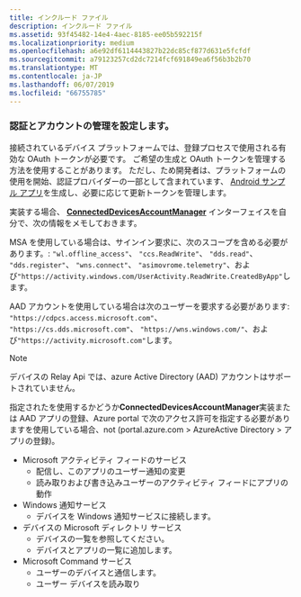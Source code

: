 ```yaml
---
title: インクルード ファイル
description: インクルード ファイル
ms.assetid: 93f45482-14e4-4aec-8185-ee05b592215f
ms.localizationpriority: medium
ms.openlocfilehash: a6e92df6114443827b22dc85cf877d631e5fcfdf
ms.sourcegitcommit: a79123257cd2dc7214fcf691849ea6f56b3b2b70
ms.translationtype: MT
ms.contentlocale: ja-JP
ms.lasthandoff: 06/07/2019
ms.locfileid: "66755785"
---
```

### <a name="set-up-authentication-and-account-management"></a>認証とアカウントの管理を設定します。

接続されているデバイス プラットフォームでは、登録プロセスで使用される有効な OAuth トークンが必要です。  ご希望の生成と OAuth トークンを管理する方法を使用することがあります。  ただし、ため開発者は、プラットフォームの使用を開始、認証プロバイダーの一部として含まれています、 [Android サンプル アプリ](https://github.com/Microsoft/project-rome/tree/master/Android/samples)を生成し、必要に応じて更新トークンを管理します。

実装する場合、 **[ConnectedDevicesAccountManager](https://docs.microsoft.com/java/api/com.microsoft.connecteddevices.core._user_account_provider)** インターフェイスを自分で、次の情報をメモしておきます。 

MSA を使用している場合は、サインイン要求に、次のスコープを含める必要があります。: `"wl.offline_access"`、 `"ccs.ReadWrite"`、 `"dds.read"`、 `"dds.register"`、 `"wns.connect"`、 `"asimovrome.telemetry"`、および`"https://activity.windows.com/UserActivity.ReadWrite.CreatedByApp"`します。 

AAD アカウントを使用している場合は次のユーザーを要求する必要があります: `"https://cdpcs.access.microsoft.com"`、 `"https://cs.dds.microsoft.com"`、 `"https://wns.windows.com/"`、および`"https://activity.microsoft.com"`します。

> [!NOTE]
> デバイスの Relay Api では、azure Active Directory (AAD) アカウントはサポートされていません。

指定されたを使用するかどうか**ConnectedDevicesAccountManager**実装または AAD アプリの登録、Azure portal で次のアクセス許可を指定する必要がありますを使用している場合、not (portal.azure.com > AzureActive Directory > アプリの登録)。 
* Microsoft アクティビティ フィードのサービス 
  * 配信し、このアプリのユーザー通知の変更
  * 読み取りおよび書き込みユーザーのアクティビティ フィードにアプリの動作
* Windows 通知サービス
  * デバイスを Windows 通知サービスに接続します。 
* デバイスの Microsoft ディレクトリ サービス
  * デバイスの一覧を参照してください。
  * デバイスとアプリの一覧に追加します。 
* Microsoft Command サービス
  * ユーザーのデバイスと通信します。
  * ユーザー デバイスを読み取り
